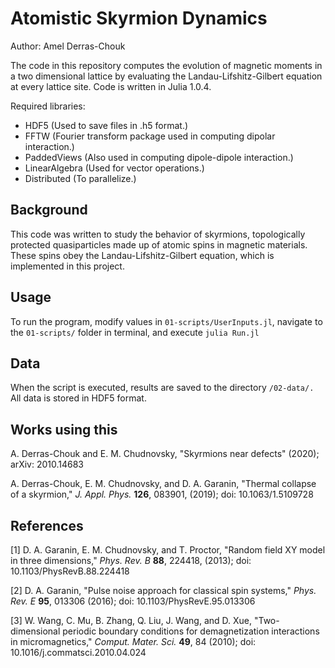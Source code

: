 # Atomistic Skyrmion Dynamics

Author: Amel Derras-Chouk

The code in this repository computes the evolution of magnetic moments in a two dimensional lattice by evaluating the Landau-Lifshitz-Gilbert equation at every lattice site. Code is written in Julia 1.0.4.

Required libraries:
 - HDF5 (Used to save files in .h5 format.)
 - FFTW (Fourier transform package used in computing dipolar interaction.)
 - PaddedViews (Also used in computing dipole-dipole interaction.)
 - LinearAlgebra (Used for vector operations.)
 - Distributed (To parallelize.)

## Background

This code was written to study the behavior of skyrmions, topologically protected quasiparticles made up of atomic spins in magnetic materials. These spins obey the Landau-Lifshitz-Gilbert equation, which is implemented in this project.

## Usage

To run the program, modify values in `01-scripts/UserInputs.jl`, navigate to the `01-scripts/` folder in terminal, and execute `julia Run.jl`

## Data

When the script is executed, results are saved to the directory `/02-data/.` All data is stored in HDF5 format.

## Works using this

A. Derras-Chouk and E. M. Chudnovsky, "Skyrmions near defects" (2020); arXiv: 2010.14683

A. Derras-Chouk, E. M. Chudnovsky, and D. A. Garanin, "Thermal collapse of a skyrmion," *J. Appl. Phys.* **126**, 083901, (2019); doi: 10.1063/1.5109728

## References

<a id="1">[1]</a>
D. A. Garanin, E. M. Chudnovsky, and T. Proctor, "Random field XY model in three dimensions," *Phys. Rev. B* **88**, 224418, (2013); doi: 10.1103/PhysRevB.88.224418

<a id="1">[2]</a>
D. A. Garanin, "Pulse noise approach for classical spin systems," *Phys. Rev. E* **95**, 013306 (2016); doi: 10.1103/PhysRevE.95.013306

<a id="1">[3]</a>
W. Wang, C. Mu, B. Zhang, Q. Liu, J. Wang, and D. Xue, "Two-dimensional periodic boundary conditions for demagnetization interactions in micromagnetics," *Comput. Mater. Sci.* **49**, 84 (2010); doi: 10.1016/j.commatsci.2010.04.024

